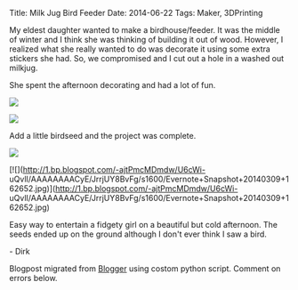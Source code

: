 Title: Milk Jug Bird Feeder
Date: 2014-06-22
Tags: Maker, 3DPrinting

My eldest daughter wanted to make a birdhouse/feeder.  It was the middle of
winter and I think she was thinking of building it out of wood. However, I
realized what she really wanted to do was decorate it using some extra
stickers she had.  So, we compromised and I cut out a hole in a washed out
milkjug.  

  

She spent the afternoon decorating and had a lot of fun.

[![](http://4.bp.blogspot.com/-zb21Q7cBm74/U6cWbWyd5EI/AAAAAAAACxY/Ah7lcPJ7Qlk/s1600/Evernote+Snapshot+20140309+160605.jpg)](http://4.bp.blogspot.com/-zb21Q7cBm74/U6cWbWyd5EI/AAAAAAAACxY/Ah7lcPJ7Qlk/s1600/Evernote+Snapshot+20140309+160605.jpg)

  

[![](http://1.bp.blogspot.com/-yoboDYOdVMc/U6cWbi7LkyI/AAAAAAAACxU/a0a5VUUpJC0/s1600/Evernote+Snapshot+20140309+160639.jpg)](http://1.bp.blogspot.com/-yoboDYOdVMc/U6cWbi7LkyI/AAAAAAAACxU/a0a5VUUpJC0/s1600/Evernote+Snapshot+20140309+160639.jpg)

  
Add a little birdseed and the project was complete.  
  

[![](http://3.bp.blogspot.com/-s7M5goNC41U/U6cWgC1wXlI/AAAAAAAACx0/3bKHHOzlVTg/s1600/Evernote+Snapshot+20140309+162615.jpg)](http://3.bp.blogspot.com/-s7M5goNC41U/U6cWgC1wXlI/AAAAAAAACx0/3bKHHOzlVTg/s1600/Evernote+Snapshot+20140309+162615.jpg)

  

[![](http://1.bp.blogspot.com/-ajtPmcMDmdw/U6cWi-
uQvlI/AAAAAAAACyE/JrrjUY8BvFg/s1600/Evernote+Snapshot+20140309+162652.jpg)](http://1.bp.blogspot.com/-ajtPmcMDmdw/U6cWi-
uQvlI/AAAAAAAACyE/JrrjUY8BvFg/s1600/Evernote+Snapshot+20140309+162652.jpg)

Easy way to entertain a fidgety girl on a beautiful but cold afternoon.  The
seeds ended up on the ground although I don't ever think I saw a bird.  
  
\- Dirk

Blogpost migrated from [Blogger](https://apprenticemaker.blogspot.com/2014/06/milk-jug-bird-feeder.html) using costom python script. Comment on errors below.

